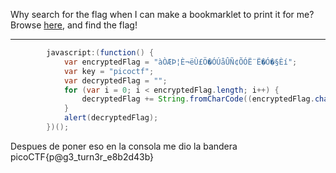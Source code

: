 Why search for the flag when I can make a bookmarklet to print it for me?Browse [here](http://titan.picoctf.net:51678/), and find the flag!

---

```java
        javascript:(function() {
            var encryptedFlag = "àÒÆÞ¦È¬ëÙ£Ö�ÓÚåÛÑ¢ÕÓË¨Ë�Ó�§Èí";
            var key = "picoctf";
            var decryptedFlag = "";
            for (var i = 0; i < encryptedFlag.length; i++) {
                decryptedFlag += String.fromCharCode((encryptedFlag.charCodeAt(i) - key.charCodeAt(i % key.length) + 256) % 256);
            }
            alert(decryptedFlag);
        })();
```

Despues de poner eso en la consola me dio la bandera picoCTF{p@g3_turn3r_e8b2d43b}